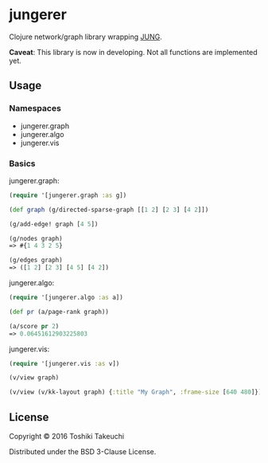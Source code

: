 # jungerer

Clojure network/graph library wrapping [JUNG][jung].

**Caveat**: This library is now in developing. Not all functions are implemented yet.

## Usage

### Namespaces

* jungerer.graph
* jungerer.algo
* jungerer.vis

### Basics

jungerer.graph:

```clojure
(require '[jungerer.graph :as g])

(def graph (g/directed-sparse-graph [[1 2] [2 3] [4 2]])

(g/add-edge! graph [4 5])

(g/nodes graph)
=> #{1 4 3 2 5}

(g/edges graph)
=> ([1 2] [2 3] [4 5] [4 2])
```

jungerer.algo:

```clojure
(require '[jungerer.algo :as a])

(def pr (a/page-rank graph))

(a/score pr 2)
=> 0.06451612903225803
```

jungerer.vis:

```clojure
(require '[jungerer.vis :as v])

(v/view graph)

(v/view (v/kk-layout graph) {:title "My Graph", :frame-size [640 480]})
```

## License

Copyright © 2016 Toshiki Takeuchi

Distributed under the BSD 3-Clause License.

[jung]: http://jrtom.github.io/jung/

